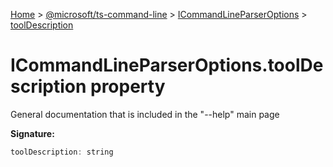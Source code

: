 [Home](./index) &gt; [@microsoft/ts-command-line](./ts-command-line.md) &gt; [ICommandLineParserOptions](./ts-command-line.icommandlineparseroptions.md) &gt; [toolDescription](./ts-command-line.icommandlineparseroptions.tooldescription.md)

# ICommandLineParserOptions.toolDescription property

General documentation that is included in the "--help" main page

**Signature:**
```javascript
toolDescription: string
```
